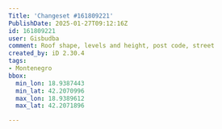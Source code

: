 ```yaml
---
Title: 'Changeset #161809221'
PublishDate: 2025-01-27T09:12:16Z
id: 161809221
user: Gisbudba
comment: Roof shape, levels and height, post code, street
created_by: iD 2.30.4
tags:
- Montenegro
bbox:
  min_lon: 18.9387443
  min_lat: 42.2070996
  max_lon: 18.9389612
  max_lat: 42.2071896

---
```


